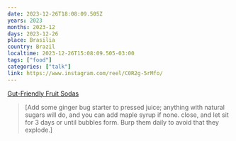 ```yaml
---
date: 2023-12-26T18:08:09.505Z
years: 2023
months: 2023-12
days: 2023-12-26
place: Brasilia
country: Brazil
localtime: 2023-12-26T15:08:09.505-03:00
tags: ["food"]
categories: ["talk"]
link: https://www.instagram.com/reel/C0R2g-5rMfo/
---
```

[Gut-Friendly Fruit Sodas](https://www.instagram.com/reel/C0R2g-5rMfo/)

> [Add some ginger bug starter to pressed juice; anything with natural sugars will do, and you can add maple syrup if none. close, and let sit for 3 days or until bubbles form. Burp them daily to avoid that they explode.]
